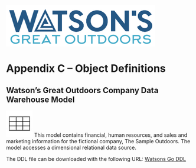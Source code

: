 ![Watsons](wxd-images/watsons-go-logo-small.png)

# Appendix C – Object Definitions

## Watson’s Great Outdoors Company Data Warehouse Model

![Watsons](wxd-images/poc-grid.png)
This model contains financial, human resources, and sales and marketing information for the fictional company, The Sample Outdoors. The model accesses a dimensional relational data source.

The DDL file can be downloaded with the following URL: 
[Watsons Go DDL](https://ibm.biz/watsons-go-ddlfile)